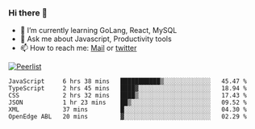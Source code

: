 ### Hi there 👋

- 🌱 I’m currently learning GoLang, React, MySQL
- 💬 Ask me about Javascript, Productivity tools 
- 📫 How to reach me: [Mail](mailto:kvaishak47@gmail.com) or [twitter](https://twitter.com/kvaish4k)

[![Peerlist](https://peerlist-readme-badge.herokuapp.com/api/kvaishak)](https://peerlist.io/kvaishak)

<!--START_SECTION:waka-->

```text
JavaScript     6 hrs 38 mins   ███████████▒░░░░░░░░░░░░░   45.47 %
TypeScript     2 hrs 45 mins   ████▓░░░░░░░░░░░░░░░░░░░░   18.94 %
CSS            2 hrs 32 mins   ████▒░░░░░░░░░░░░░░░░░░░░   17.43 %
JSON           1 hr 23 mins    ██▒░░░░░░░░░░░░░░░░░░░░░░   09.52 %
XML            37 mins         █░░░░░░░░░░░░░░░░░░░░░░░░   04.30 %
OpenEdge ABL   20 mins         ▓░░░░░░░░░░░░░░░░░░░░░░░░   02.29 %
```

<!--END_SECTION:waka-->

